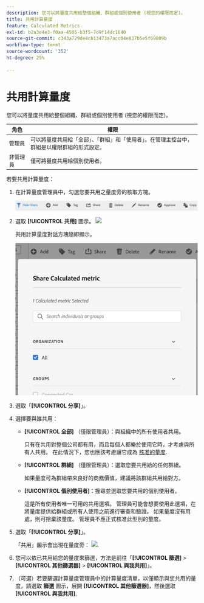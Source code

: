 ```yaml
---
description: 您可以將量度共用給整個組織、群組或個別使用者 (視您的權限而定)。
title: 共用計算量度
feature: Calculated Metrics
exl-id: b2a3e4e3-f0aa-4505-b3f5-7d9f14dc1640
source-git-commit: c343a729de4cb13473a7acc04e837b5e5f69809b
workflow-type: tm+mt
source-wordcount: '352'
ht-degree: 25%

---
```


# 共用計算量度

您可以將量度共用給整個組織、群組或個別使用者 (視您的權限而定)。

| 角色 | 權限 |
|---|---|
| 管理員 | 可以將量度共用給「全部」、「群組」和「使用者」。在管理主控台中，群組是以權限群組的形式設定。 |
| 非管理員 | 僅可將量度共用給個別使用者。 |

若要共用計算量度：

1. 在計算量度管理員中，勾選您要共用之量度旁的核取方塊。

   ![計算量度管理器會顯示視窗頂端的可用圖示，包括「隱藏篩選器」、「標籤」、「共用」、「刪除」和「複製」。](assets/cm_task_bar.png)

1. 選取 **[!UICONTROL 共用]** 圖示。 ![](https://spectrum.adobe.com/static/icons/workflow_18/Smock_Share_18_N.svg)

   共用計算量度對話方塊隨即顯示。

   ![為組織選取「全部」時，共用計算量度視窗。](assets/cm_share.png)

1. 選取「**[!UICONTROL 分享]**」。

1. 選擇要與誰共用：

   * **[!UICONTROL 全部]** （僅限管理員）：與組織中的所有使用者共用。

     只有在共用對整個公司都有用，而且每個人都樂於使用它時，才考慮與所有人共用。 在此情況下，您也應該考慮讓它成為 [核准的量度](/help/components/calc-metrics/cm-workflow/cm-approving.md).

   * **[!UICONTROL 群組]** （僅限管理員）：選取您要共用給的任何群組。

     如果量度可為群組帶來良好的商務價值，建議將該群組共用給對方。

   * **[!UICONTROL 個別使用者]**：搜尋並選取您要共用的個別使用者。

     這是所有使用者唯一可用的共用選項。 管理員可能會想要使用此選項，在將量度提供給群組或所有人使用之前進行審查和驗證。 如果量度沒有用處，則可捨棄該量度。 管理員不應正式核准此型別的量度。

1. 選取「**[!UICONTROL 分享]**」。

   「共用」圖示會出現在量度旁： ![](https://spectrum.adobe.com/static/icons/workflow_18/Smock_Share_18_N.svg).

1. 您可以依已共用給您的量度來篩選，方法是前往「**[!UICONTROL 篩選]** > **[!UICONTROL 其他篩選器]** > **[!UICONTROL 與我共用]**」。

1. （可選）若要篩選計算量度管理員中的計算量度清單，以僅顯示與您共用的量度，請選取 **篩選** 圖示，展開 **[!UICONTROL 其他篩選器]**，然後選取 **[!UICONTROL 與我共用]**.
